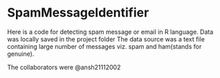# SpamMessageIdentifier
Here is a code for detecting spam message or email in R language. Data was locally saved in the project folder 
The data source was a text file containing large number of messages viz. spam and ham(stands for genuine).

The collaborators were @ansh21112002 
